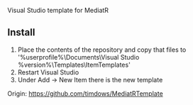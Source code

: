 
Visual Studio template for MediatR


## Install
1. Place the contents of the repository and copy that files to '%userprofile%\Documents\Visual Studio %version%\Templates\ItemTemplates'
2. Restart Visual Studio
3. Under Add -> New Item there is the new template


Origin:
https://github.com/timdows/MediatRTemplate